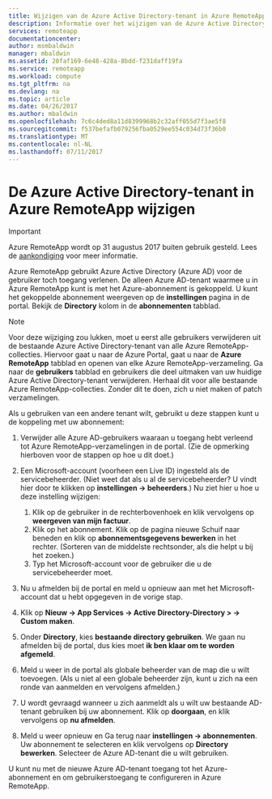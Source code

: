 ```yaml
---
title: Wijzigen van de Azure Active Directory-tenant in Azure RemoteApp | Microsoft Docs
description: Informatie over het wijzigen van de Azure Active Directory-tenant gekoppeld aan Azure RemoteApp
services: remoteapp
documentationcenter: 
author: msmbaldwin
manager: mbaldwin
ms.assetid: 20faf169-6e48-428a-8bdd-f231daff19fa
ms.service: remoteapp
ms.workload: compute
ms.tgt_pltfrm: na
ms.devlang: na
ms.topic: article
ms.date: 04/26/2017
ms.author: mbaldwin
ms.openlocfilehash: 7c6c4ded8a11d8399968b2c32aff055d7f3ae5f8
ms.sourcegitcommit: f537befafb079256fba0529ee554c034d73f36b0
ms.translationtype: MT
ms.contentlocale: nl-NL
ms.lasthandoff: 07/11/2017
---
```

# <a name="change-the-azure-active-directory-tenant-in-azure-remoteapp"></a>De Azure Active Directory-tenant in Azure RemoteApp wijzigen
> [!IMPORTANT]
> Azure RemoteApp wordt op 31 augustus 2017 buiten gebruik gesteld. Lees de [aankondiging](https://go.microsoft.com/fwlink/?linkid=821148) voor meer informatie.
> 
> 

Azure RemoteApp gebruikt Azure Active Directory (Azure AD) voor de gebruiker toch toegang verlenen. De alleen Azure AD-tenant waarmee u in Azure RemoteApp kunt is met het Azure-abonnement is gekoppeld. U kunt het gekoppelde abonnement weergeven op de **instellingen** pagina in de portal. Bekijk de **Directory** kolom in de **abonnementen** tabblad.

> [!NOTE]
> Voor deze wijziging zou lukken, moet u eerst alle gebruikers verwijderen uit de bestaande Azure Active Directory-tenant van alle Azure RemoteApp-collecties. Hiervoor gaat u naar de Azure Portal, gaat u naar de **Azure RemoteApp** tabblad en openen van elke Azure RemoteApp-verzameling. Ga naar de **gebruikers** tabblad en gebruikers die deel uitmaken van uw huidige Azure Active Directory-tenant verwijderen. Herhaal dit voor alle bestaande Azure RemoteApp-collecties. Zonder dit te doen, zich u niet maken of patch verzamelingen.
> 
> 

Als u gebruiken van een andere tenant wilt, gebruikt u deze stappen kunt u de koppeling met uw abonnement:

1. Verwijder alle Azure AD-gebruikers waaraan u toegang hebt verleend tot Azure RemoteApp-verzamelingen in de portal. (Zie de opmerking hierboven voor de stappen op hoe u dit doet.)
2. Een Microsoft-account (voorheen een Live ID) ingesteld als de servicebeheerder. (Niet weet dat als u al de servicebeheerder? U vindt hier door te klikken op **instellingen -> beheerders**.) Nu ziet hier u hoe u deze instelling wijzigen:
   
   1. Klik op de gebruiker in de rechterbovenhoek en klik vervolgens op **weergeven van mijn factuur**.
   2. Klik op het abonnement. Klik op de pagina nieuwe Schuif naar beneden en klik op **abonnementsgegevens bewerken** in het rechter. (Sorteren van de middelste rechtsonder, als die helpt u bij het zoeken.)
   3. Typ het Microsoft-account voor de gebruiker die u de servicebeheerder moet.
3. Nu u afmelden bij de portal en meld u opnieuw aan met het Microsoft-account dat u hebt opgegeven in de vorige stap.
4. Klik op **Nieuw -> App Services -> Active Directory-Directory > -> Custom maken**.
5. Onder **Directory**, kies **bestaande directory gebruiken**. We gaan nu afmelden bij de portal, dus kies moet **ik ben klaar om te worden afgemeld**.
6. Meld u weer in de portal als globale beheerder van de map die u wilt toevoegen. (Als u niet al een globale beheerder zijn, kunt u zich na een ronde van aanmelden en vervolgens afmelden.)
7. U wordt gevraagd wanneer u zich aanmeldt als u wilt uw bestaande AD-tenant gebruiken bij uw abonnement. Klik op **doorgaan**, en klik vervolgens op **nu afmelden**.
8. Meld u weer opnieuw en Ga terug naar **instellingen -> abonnementen**. Uw abonnement te selecteren en klik vervolgens op **Directory bewerken**. Selecteer de Azure AD-tenant die u wilt gebruiken.

U kunt nu met de nieuwe Azure AD-tenant toegang tot het Azure-abonnement en om gebruikerstoegang te configureren in Azure RemoteApp.

